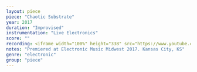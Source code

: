 ```yaml
---
layout: piece
piece: "Chaotic Substrate"
year: 2017
duration: "Improvised"
instrumentation: "Live Electronics"
score: ""
recording: <iframe width="100%" height="338" src="https://www.youtube.com/embed/dOvdGhB0MaU" frameborder="0" allow="autoplay; encrypted-media" allowfullscreen></iframe>
notes: "Premiered at Electronic Music Midwest 2017. Kansas City, KS"
genre: "electronic"
group: "piece"
---
```

